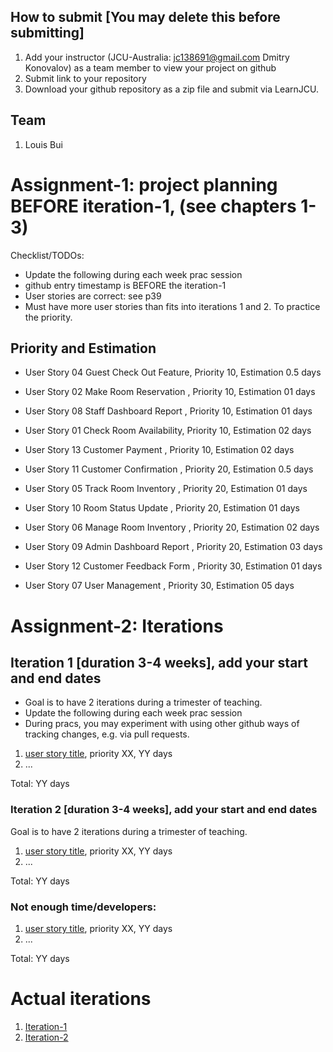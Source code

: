 ## How to submit [You may delete this before submitting]

1. Add your instructor (JCU-Australia: jc138691@gmail.com Dmitry Konovalov) as a team member to view your project on github
2. Submit link to your repository
3. Download your github repository as a zip file and submit via LearnJCU.

## Team

1. Louis Bui


# Assignment-1: project planning BEFORE iteration-1, (see chapters 1-3)
Checklist/TODOs: 
* Update the following during each week prac session
* github entry timestamp is BEFORE the iteration-1
* User stories are correct: see p39
* Must have more user stories than fits into iterations 1 and 2. To practice the priority.

## Priority and Estimation
* User Story 04 Guest Check Out Feature, Priority 10, Estimation 0.5 days
* User Story 02 Make Room Reservation  , Priority 10, Estimation 01 days
* User Story 08 Staff Dashboard Report , Priority 10, Estimation 01 days
* User Story 01 Check Room Availability, Priority 10, Estimation 02 days
* User Story 13 Customer Payment       , Priority 10, Estimation 02 days

* User Story 11 Customer Confirmation  , Priority 20, Estimation 0.5 days
* User Story 05 Track Room Inventory   , Priority 20, Estimation 01 days
* User Story 10 Room Status Update     , Priority 20, Estimation 01 days
* User Story 06 Manage Room Inventory  , Priority 20, Estimation 02 days
* User Story 09 Admin Dashboard Report , Priority 20, Estimation 03 days

* User Story 12 Customer Feedback Form , Priority 30, Estimation 01 days
* User Story 07 User Management        , Priority 30, Estimation 05 days


# Assignment-2: Iterations

## Iteration 1 [duration 3-4 weeks], add your start and end dates 

* Goal is to have 2 iterations during a trimester of teaching.
* Update the following during each week prac session
* During pracs, you may experiment with using other github ways of tracking changes, e.g. via pull requests.

1. [user story title](./user_stories/user_story_01_title.md), priority XX, YY days 
2. ...

Total: YY days


### Iteration 2 [duration 3-4 weeks], add your start and end dates
Goal is to have 2 iterations during a trimester of teaching.
1. [user story title](./user_stories/user_story_01_title.md), priority XX, YY days 
2. ...

Total: YY days

### Not enough time/developers: 
1. [user story title](./user_stories/user_story_01_title.md), priority XX, YY days 
2. ...

Total: YY days

# Actual iterations
1. [Iteration-1](./iteration_1.md)
2. [Iteration-2](./iteration_2.md)


